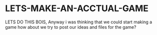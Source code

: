 # LETS-MAKE-AN-ACCTUAL-GAME
LETS DO THIS BOIS, Anyway i was thinking that we could start making a game how about we try to post our ideas and files for the game?
